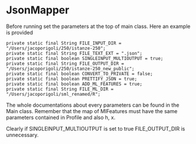 # JsonMapper

Before running set the parameters at the top of main class.
Here an example is provided
	
	private static final String FILE_INPUT_DIR = "/Users/jacoporigoli/250/istanze-250";
	private static final String FILE_TEXT_EXT = ".json";
	private static final boolean SINGLEINPUT_MULTIOUTPUT = true;
	private static final String FILE_OUTPUT_DIR = "/Users/jacoporigoli/250/istanze-250_new_public";
	private static final boolean CONVERT_TO_PRIVATE = false;
	private static final boolean PRETTIFY_JSON = true;
	private static final boolean ADD_ML_FEATURES = true;
	private static final String FILE_ML_DIR = "/Users/jacoporigoli/sml_renamed/R";
	

The whole documentations about every parameters can be found in the Main class.
Remember that the map of MlFeatures must have the same parameters contained in Profile and also h, x.

Clearly if SINGLEINPUT_MULTIOUTPUT is set to true FILE_OUTPUT_DIR is unnecessary.
